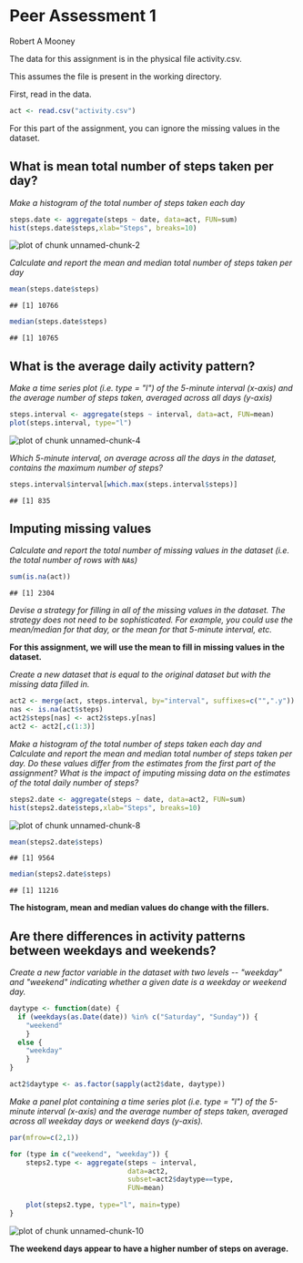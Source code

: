 Peer Assessment 1
========================================================
Robert A Mooney

The data for this assignment is in the physical file activity.csv.

This assumes the file is present in the working directory.

First, read in the data.

```r
act <- read.csv("activity.csv")
```


For this part of the assignment, you can ignore the missing values in the dataset.

## What is mean total number of steps taken per day?

*Make a histogram of the total number of steps taken each day*


```r
steps.date <- aggregate(steps ~ date, data=act, FUN=sum)
hist(steps.date$steps,xlab="Steps", breaks=10)
```

![plot of chunk unnamed-chunk-2](figure/unnamed-chunk-2.png) 

*Calculate and report the mean and median total number of steps taken per day*


```r
mean(steps.date$steps)
```

```
## [1] 10766
```

```r
median(steps.date$steps)
```

```
## [1] 10765
```
## What is the average daily activity pattern?

*Make a time series plot (i.e. type = "l") of the 5-minute interval (x-axis) and the average number of steps taken, averaged across all days (y-axis)*




```r
steps.interval <- aggregate(steps ~ interval, data=act, FUN=mean)
plot(steps.interval, type="l")
```

![plot of chunk unnamed-chunk-4](figure/unnamed-chunk-4.png) 

*Which 5-minute interval, on average across all the days in the dataset, contains the maximum number of steps?*


```r
steps.interval$interval[which.max(steps.interval$steps)]
```

```
## [1] 835
```
## Imputing missing values

*Calculate and report the total number of missing values in the dataset (i.e. the total number of rows with `NA`s)*


```r
sum(is.na(act))
```

```
## [1] 2304
```

*Devise a strategy for filling in all of the missing values in the dataset. The strategy does not need to be sophisticated. For example, you could use the mean/median for that day, or the mean for that 5-minute interval, etc.*

**For this assignment, we will use the mean to fill in missing values in the dataset.**

*Create a new dataset that is equal to the original dataset but with the missing data filled in.*


```r
act2 <- merge(act, steps.interval, by="interval", suffixes=c("",".y"))
nas <- is.na(act$steps)
act2$steps[nas] <- act2$steps.y[nas]
act2 <- act2[,c(1:3)]
```

*Make a histogram of the total number of steps taken each day and Calculate and report the mean and median total number of steps taken per day. Do these values differ from the estimates from the first part of the assignment? What is the impact of imputing missing data on the estimates of the total daily number of steps?*


```r
steps2.date <- aggregate(steps ~ date, data=act2, FUN=sum)
hist(steps2.date$steps,xlab="Steps", breaks=10)
```

![plot of chunk unnamed-chunk-8](figure/unnamed-chunk-8.png) 

```r
mean(steps2.date$steps)
```

```
## [1] 9564
```

```r
median(steps2.date$steps)
```

```
## [1] 11216
```

**The histogram, mean and median values do change with the fillers.**

## Are there differences in activity patterns between weekdays and weekends?

*Create a new factor variable in the dataset with two levels -- "weekday" and "weekend" indicating whether a given date is a weekday or weekend day.*


```r
daytype <- function(date) {
  if (weekdays(as.Date(date)) %in% c("Saturday", "Sunday")) {
    "weekend"
    }
  else {
    "weekday"
    }
}

act2$daytype <- as.factor(sapply(act2$date, daytype))
```

*Make a panel plot containing a time series plot (i.e. type = "l") of the 5-minute interval (x-axis) and the average number of steps taken, averaged across all weekday days or weekend days (y-axis).*


```r
par(mfrow=c(2,1))

for (type in c("weekend", "weekday")) {
    steps2.type <- aggregate(steps ~ interval,
                             data=act2,
                             subset=act2$daytype==type,
                             FUN=mean)
    
    plot(steps2.type, type="l", main=type)
}
```

![plot of chunk unnamed-chunk-10](figure/unnamed-chunk-10.png) 

**The weekend days appear to have a higher number of steps on average.**
